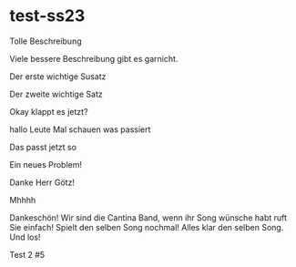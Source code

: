 # test-ss23

Tolle Beschreibung

Viele bessere Beschreibung gibt es garnicht.

Der erste wichtige Susatz

Der zweite wichtige Satz

Okay klappt es jetzt?

hallo Leute 
Mal schauen was passiert

Das passt jetzt so

Ein neues Problem!

Danke Herr Götz!

Mhhhh

Dankeschön!
Wir sind die Cantina Band, wenn ihr Song wünsche habt ruft Sie einfach!
Spielt den selben Song nochmal!
Alles klar den selben Song.
Und los!

Test 2 #5